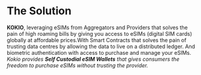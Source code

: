 # The Solution

**KOKIO**,
leveraging eSIMs from Aggregators and Providers that solves the pain of high roaming bills by giving you access to eSIMs (digital SIM cards) globally at affordable prices.With Smart Contracts that solves the pain of trusting data centres by allowing the data to live on a distributed ledger.
And biometric authentication with access to purchase and manage your eSIMs.
_Kokio provides **Self Custodial eSIM Wallets** that gives consumers the freedom to purchase eSIMs without trusting the provider._
